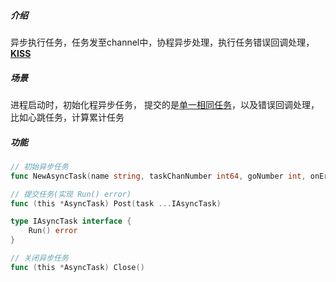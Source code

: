 ##### 介绍

异步执行任务，任务发至channel中，协程异步处理，执行任务错误回调处理，**<u>KISS</u>**

##### 场景

进程启动时，初始化程异步任务， 提交的是<u>单一相同任务</u>，以及错误回调处理，比如心跳任务，计算累计任务

##### 功能

```go
// 初始异步任务
func NewAsyncTask(name string, taskChanNumber int64, goNumber int, onError func(err error)) (*AsyncTask, error)

// 提交任务(实现 Run() error)
func (this *AsyncTask) Post(task ...IAsyncTask) 

type IAsyncTask interface {
	Run() error
}

// 关闭异步任务
func (this *AsyncTask) Close()


```

